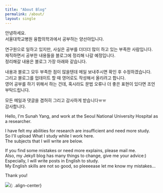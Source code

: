 ```yaml
---
title: "About Blog"
permalink: /about/
layout: single
---
```


  
안녕하세요.  
서울대학교병원 융합의학과에서 공부하는 양선아입니다.  
  
연구원으로 일하고 있지만, 사실은 공부를 더더더 많이 하고 있는 부족한 사람입니다.  
재직하면서 공부한 내용들을 블로그에 정리해 나갈 예정입니다.  
정리해갈 내용은 블로그 가장 아래와 같습니다.  
  
내용과 블로그 모두 부족한 점이 많을텐데 메일 보내주시면 확인 후 수정하겠습니다.  
그리고 블로그를 업데이트 할 때 영어로도 작성해서 올리려고 합니다.  
영어 공부를 하기 위해서 하는 건데, 혹시라도 문법 오류나 더 좋은 표현이 있다면 조언 부탁드립니다.  
  
모든 메일과 댓글을 겸허히 그리고 감사하게 받습니다ㅠㅠ  
감사합니다.  
  
    
Hello, I'm Sunah Yang, and work at the Seoul National University Hospital as a researcher.  
  
I have felt my abilities for research are insufficient and need more study.  
So I'll upload What I study while I work here.   
The subjects that I will write are below.  
   
If you find some mistakes or need more explains, please mail me.  
Also, my Jekyll blog has many things to change, give me your advice:)  
Especially, I will write posts in English to study.  
My English skills are not so good, so pleeeease let me know my mistakes...


Thank you!  

![](https://sunahy1011.github.io/assets/images/StudyManualMap.jpg){: .align-center}
